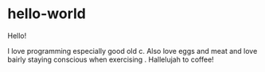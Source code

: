 # hello-world
Hello!

I love programming especially good old c. Also love eggs and meat
and love bairly staying conscious when exercising . Hallelujah to coffee!
